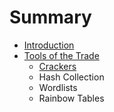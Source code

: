 # Summary

* [Introduction](README.md)
* [Tools of the Trade](c1-tools/tools_of_the_trade.md)
   * [Crackers](c1-tools/Crackers.md)
   * Hash Collection
   * Wordlists
   * Rainbow Tables

